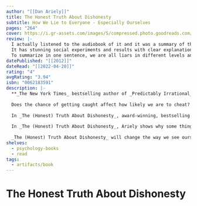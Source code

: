 ```yaml
---
author: "[[Dan Ariely]]"
title: The Honest Truth About Dishonesty
subtitle: How We Lie to Everyone - Especially Ourselves
pages: "264"
cover: https://i.gr-assets.com/images/S/compressed.photo.goodreads.com/books/1331070373l/13426114.jpg
review: |-
  I actually listened to the audiobook of it and it was a summary of the book. It took 4 hours to listen to it all.  
  It has stunning social experiments and results with clear explanations about human behavior.  
  To summarize in one sentence, we are all liars in different levels and aspects.
datePublished: "[[2012]]"
dateRead: "[[2022-04-20]]"
rating: "4"
avgRating: "3.94"
isbn: "0062183591"
description: |-
  **_The New York Times_ bestselling author of _Predictably Irrational_ and _The Upside of Irrationality_ returns with thought-provoking work to challenge our preconceptions about dishonesty and urge us to take an honest look at ourselves.**  
    
  Does the chance of getting caught affect how likely we are to cheat? How do companies pave the way for dishonesty? Does collaboration make us more honest or less so? Does religion improve our honesty? Most of us think of ourselves as honest, but, in fact, we all cheat. From Washington to Wall Street, the classroom to the workplace, unethical behavior is everywhere. None of us is immune, whether it's the white lie to head off trouble or padding our expense reports.  
    
  In _The (Honest) Truth About Dishonesty_, award-winning, bestselling author Dan Ariely turns his unique insight and innovative research to the question of dishonesty. Generally, we assume that cheating, like most other decisions, is based on a rational cost-benefit analysis. But Ariely argues, and then demonstrates, that it's actually the irrational forces that we don't take into account that often determine whether we behave ethically or not. For every Enron or political bribe, there are countless puffed résumés, hidden commissions, and knockoff purses.  
    
  In _The (Honest) Truth About Dishonesty_, Ariely shows why some things are easier to lie about; how getting caught matters less than we think; and how business practices pave the way for unethical behavior, both intentionally and unintentionally. Ariely explores how unethical behavior works in the personal, professional, and political worlds, and how it affects all of us, even as we think of ourselves as having high moral standards. But all is not lost. Ariely also identifies what keeps us honest, pointing the way for achieving higher ethics in our everyday lives. With compelling personal and academic findings,  
    
  _The (Honest) Truth About Dishonesty_ will change the way we see ourselves, our actions, and others
shelves:
  - psychology-books
  - read
tags:
  - artifacts/book
---
```

#  The Honest Truth About Dishonesty
